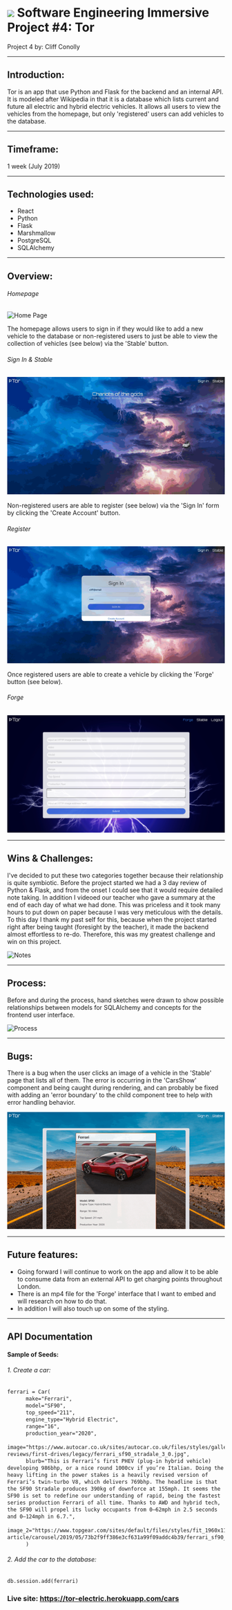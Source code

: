 # ![](https://ga-dash.s3.amazonaws.com/production/assets/logo-9f88ae6c9c3871690e33280fcf557f33.png) Software Engineering Immersive Project #4: Tor

Project 4 by:  Cliff Conolly

---

## Introduction:

Tor is an app that use Python and Flask for the backend and an internal API. It is modeled after Wikipedia in that it is a database which lists current and future all electric and hybrid electric vehicles. It allows all users to view the vehicles from the homepage, but only 'registered' users can add vehicles to the database.

---

## Timeframe:
1 week (July 2019)

---


## Technologies used:
* React
* Python
* Flask
* Marshmallow
* PostgreSQL
* SQLAlchemy

---


## Overview:


###### Homepage
![Home Page](src/assets/screenshots/homepage.png)

The homepage allows users to sign in if they would like to add a new vehicle to the database or non-registered users to just be able to view the collection of vehicles (see below) via the 'Stable' button.

###### Sign In & Stable
![Sign In & Stable](src/assets/screenshots/sign_in.gif)

Non-registered users are able to register (see below) via the 'Sign In' form by clicking the 'Create Account' button.


###### Register
![Register](src/assets/screenshots/register.gif)


Once registered users are able to create a vehicle by clicking the 'Forge' button (see below).


###### Forge
![Forge](src/assets/screenshots/forge.png)

---

## Wins & Challenges:

I've decided to put these two categories together because their relationship is quite symbiotic. Before the project started we had a 3 day review of Python & Flask, and from the onset I could see that it would require detailed note taking. In addition I videoed our teacher who gave a summary at the end of each day of what we had done. This was priceless and it took many hours to put down on paper because I was very meticulous with the details. To this day I thank my past self for this, because when the project started right after being taught (foresight by the teacher), it made the backend almost effortless to re-do. Therefore, this was my greatest challenge and win on this project.


![Notes](src/assets/screenshots/notes.gif)

---

## Process:

Before and during the process, hand sketches were drawn to show possible relationships between models for SQLAlchemy and concepts for the frontend user interface.

![Process](src/assets/screenshots/TorProcess.gif)

---

## Bugs:

There is a bug when the user clicks an image of a vehicle in the 'Stable' page that lists all of them. The error is occurring in the 'CarsShow' component and being caught during rendering, and can probably be fixed with adding an 'error boundary' to the child component tree to help with error handling behavior.

![Bug](src/assets/screenshots/bug.gif)

---

## Future features:

- Going forward I will continue to work on the app and allow it to be able to consume data from an external API to get charging points throughout London.
- There is an mp4 file for the 'Forge' interface that I want to embed and will research on how to do that.
- In addition I will also touch up on some of the styling.

---

## API Documentation

#### Sample of Seeds:

###### 1. Create a car:

```
ferrari = Car(
      make="Ferrari",
      model="SF90",
      top_speed="211",
      engine_type="Hybrid Electric",
      range="16",
      production_year="2020",
      image="https://www.autocar.co.uk/sites/autocar.co.uk/files/styles/gallery_slide/public/images/car-reviews/first-drives/legacy/ferrari_sf90_stradale_3_0.jpg",
      blurb="This is Ferrari’s first PHEV (plug-in hybrid vehicle) developing 986bhp, or a nice round 1000cv if you’re Italian. Doing the heavy lifting in the power stakes is a heavily revised version of Ferrari’s twin-turbo V8, which delivers 769bhp. The headline is that the SF90 Stradale produces 390kg of downforce at 155mph. It seems the SF90 is set to redefine our understanding of rapid, being the fastest series production Ferrari of all time. Thanks to AWD and hybrid tech, the SF90 will propel its lucky occupants from 0–62mph in 2.5 seconds and 0–124mph in 6.7.",
      image_2="https://www.topgear.com/sites/default/files/styles/fit_1960x1102/public/images/news-article/carousel/2019/05/73b2f9ff386e3cf631a99f09addc4b39/ferrari_sf90_stradale_4.jpg"
      )
```

###### 2. Add the car to the database:

```
db.session.add(ferrari)
```


### Live site: https://tor-electric.herokuapp.com/cars
